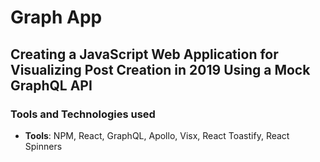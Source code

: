 # Graph App

## Creating a JavaScript Web Application for Visualizing Post Creation in 2019 Using a Mock GraphQL API

### Tools and Technologies used

- **Tools**: NPM, React, GraphQL, Apollo, Visx, React Toastify, React Spinners
